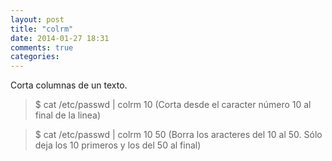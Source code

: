 ```yaml
---
layout: post
title: "colrm"
date: 2014-01-27 18:31
comments: true
categories: 
---
```

Corta columnas de un texto.

>$ cat /etc/passwd | colrm 10 (Corta desde el caracter número 10 al final de la linea)

>$ cat /etc/passwd | colrm 10 50 (Borra los aracteres del 10 al 50. Sólo deja los 10 primeros y los del 50 al final)

